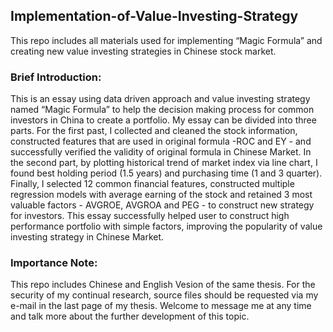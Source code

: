 ## Implementation-of-Value-Investing-Strategy

This repo includes all materials used for implementing “Magic Formula” and creating new value investing strategies in Chinese stock market.

### Brief Introduction:

This is an essay using data driven approach and value investing strategy named “Magic Formula” to help the decision making process for common investors in China to create a portfolio. My essay can be divided into three parts. For the first past, I collected and cleaned the stock information, constructed features that are used in original formula -ROC and EY - and successfully verified the validity of original formula in Chinese Market. In the second part, by plotting historical trend of market index via line chart, I found best holding period (1.5 years) and purchasing time (1 and 3 quarter). Finally, I selected 12 common financial features, constructed multiple regression models with average earning of the stock and retained 3 most valuable factors - AVGROE, AVGROA and PEG - to construct new strategy for investors. This essay successfully helped user to construct high performance portfolio with simple factors, improving the popularity of value investing strategy in Chinese Market.

### Importance Note:

This repo includes Chinese and English Vesion of the same thesis.
For the security of my continual research, source files should be requested via my e-mail in the last page of my thesis.
Welcome to message me at any time and talk more about the further development of this topic.
